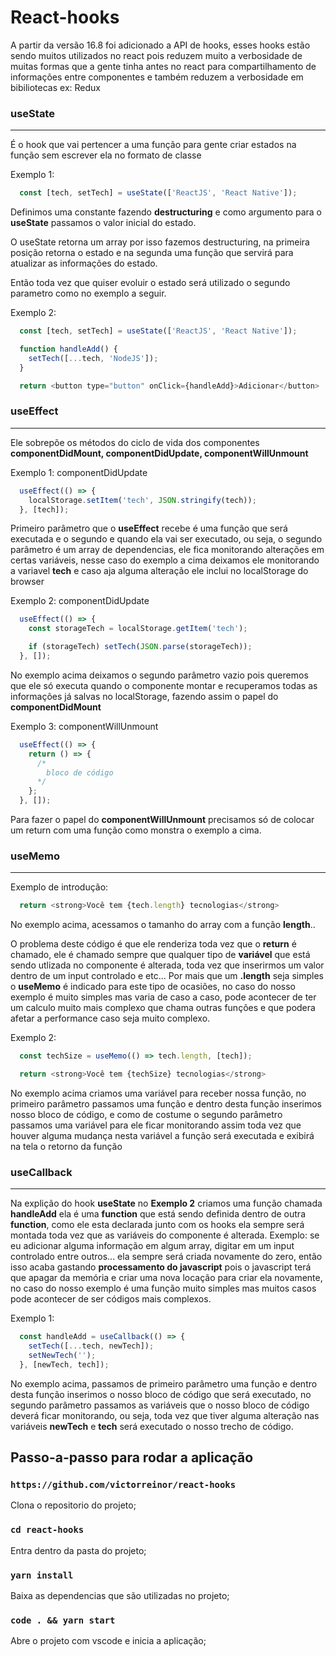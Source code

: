 # React-hooks
A partir da versão 16.8 foi adicionado a API de hooks, esses hooks estão sendo muitos utilizados no react pois reduzem muito a verbosidade de muitas formas que a gente tinha antes no react para compartilhamento de informações entre componentes e também reduzem a verbosidade em bibiliotecas ex: Redux

### useState
---
É o hook que vai pertencer a uma função para gente criar estados na função sem escrever ela no formato de classe

Exemplo 1:
```javascript
  const [tech, setTech] = useState(['ReactJS', 'React Native']);
```

Definimos uma constante fazendo **destructuring** e como argumento para o **useState** passamos o valor inicial do estado.

O useState retorna um array por isso fazemos destructuring, na primeira posição retorna o estado e na segunda uma função que servirá para atualizar as informações do estado.

Então toda vez que quiser evoluir o estado será utilizado o segundo parametro como no exemplo a seguir.

Exemplo 2:
```javascript
  const [tech, setTech] = useState(['ReactJS', 'React Native']);

  function handleAdd() {
    setTech([...tech, 'NodeJS']);
  }

  return <button type="button" onClick={handleAdd}>Adicionar</button>
```

### useEffect
---
Ele sobrepõe os métodos do ciclo de vida dos componentes **componentDidMount, componentDidUpdate, componentWillUnmount**

Exemplo 1: componentDidUpdate
```javascript
  useEffect(() => {
    localStorage.setItem('tech', JSON.stringify(tech));
  }, [tech]);
```

Primeiro parâmetro que o **useEffect** recebe é uma função que será executada e o segundo e quando ela vai ser executado, ou seja, o segundo parâmetro é um array de dependencias, ele fica monitorando alterações em certas variáveis, nesse caso do exemplo a cima deixamos ele monitorando a variavel **tech** e caso aja alguma alteração ele inclui no localStorage do browser

Exemplo 2: componentDidUpdate
```javascript
  useEffect(() => {
    const storageTech = localStorage.getItem('tech');

    if (storageTech) setTech(JSON.parse(storageTech));
  }, []);
```

No exemplo acima deixamos o segundo parâmetro vazio pois queremos que ele só executa quando o componente montar e recuperamos todas as informações já salvas no localStorage, fazendo assim o papel do **componentDidMount**

Exemplo 3: componentWillUnmount
```javascript
  useEffect(() => {
    return () => {
      /*
        bloco de código
      */
    };
  }, []);
```

Para fazer o papel do **componentWillUnmount** precisamos só de colocar um return com uma função como monstra o exemplo a cima.

### useMemo
---
Exemplo de introdução:
```javascript
  return <strong>Você tem {tech.length} tecnologias</strong>
```
No exemplo acima, acessamos o tamanho do array com a função **length**..

O problema deste código é que ele renderiza toda vez que o **return** é chamado, ele é chamado sempre que qualquer tipo de **variável** que está sendo utlizada no componente é alterada, toda vez que inserirmos um valor dentro de um input controlado e etc... Por mais que um **.length** seja simples o **useMemo** é indicado para este tipo de ocasiões, no caso do nosso exemplo é muito simples mas varia de caso a caso, pode acontecer de ter um calculo muito mais complexo que chama outras funções e que podera afetar a performance caso seja muito complexo.

Exemplo 2:
```javascript
  const techSize = useMemo(() => tech.length, [tech]);

  return <strong>Você tem {techSize} tecnologias</strong>
```

No exemplo acima criamos uma variável para receber nossa função, no primeiro parâmetro passamos uma função e dentro desta função inserimos nosso bloco de código, e como de costume o segundo parâmetro passamos uma variável para ele ficar monitorando assim toda vez que houver alguma mudança nesta variável a função será executada e exibirá na tela o retorno da função

### useCallback
---
Na explição do hook **useState** no **Exemplo 2** criamos uma função chamada **handleAdd** ela é uma **function** que está sendo definida dentro de outra **function**, como ele esta declarada junto com os hooks ela sempre será montada toda vez que as variáveis do componente é alterada.
Exemplo: se eu adicionar alguma informação em algum array, digitar em um input controlado entre outros... ela sempre será criada novamente do zero, então isso acaba gastando **processamento do javascript** pois o javascript terá que apagar da memória e criar uma nova locação para criar ela novamente, no caso do nosso exemplo é uma função muito simples mas muitos casos pode acontecer de ser códigos mais complexos.

Exemplo 1:
```javascript
  const handleAdd = useCallback(() => {
    setTech([...tech, newTech]);
    setNewTech('');
  }, [newTech, tech]);
```

No exemplo acima, passamos de primeiro parâmetro uma função e dentro desta função inserimos o nosso bloco de código que será executado, no segundo parâmetro passamos as variáveis que o nosso bloco de código deverá ficar monitorando, ou seja, toda vez que tiver alguma alteração nas variáveis **newTech** e **tech** será executado o nosso trecho de código.

## Passo-a-passo para rodar a aplicação

### `https://github.com/victorreinor/react-hooks`
Clona o repositorio do projeto;

### `cd react-hooks`
Entra dentro da pasta do projeto;

### `yarn install`
Baixa as dependencias que são utilizadas no projeto;

### `code . && yarn start`
Abre o projeto com vscode e inicia a aplicação;
